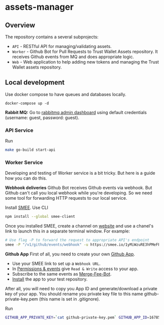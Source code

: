 # assets-manager

## Overview

The repository contains a several subprojects:

- `API` - RESTful API for managing/validating assets.
- `Worker` - Github Bot for Pull Requests to Trust Wallet Assets repository. It receives Github events from MQ and does appropriate logic.
- `Web` - Web application to help adding new tokens and managing the Trust Wallet assets repository.

## Local development

Use docker compose to have queues and databases locally.

`docker-compose up -d`

**Rabbit MQ:** Go to [rabbitmq admin dashboard](http://localhost:15672) using default credentials (username: guest, password: guest).

### API Service

Run

``` sh
make go-build start-api
```

### Worker Service

Developing and testing of Worker service is a bit tricky. But here is a guide how you can do this.

**Webhook deliveries**
Github Bot receives Github events via webhook. But Github can't call you local webhook while you're developing.
So we need some tool for forwarding HTTP requests to our local service.

Install [SMEE](https://smee.io/).
Use CLI

```sh
npm install --global smee-client
```

Once you installed SMEE, create a channel on [website](https://smee.io/) and use a chanel's link to launch this in a separate terminal window. For example:

```sh
# Use flag -P to forward the request to appropriate API's endpoint
smee -P "/v1/github/events/webhook" -u https://smee.io/1yMiWzuRE3hPMeFP
```

**Github App**
First of all, you need to create your own [Github App](https://github.com/settings/apps).

- Use your SMEE link to set up a `Webhook URL`.
- In [Permissions & events](https://github.com/settings/apps/merge-fee-bot-test/permissions) give `Read & Write` access to your app.
- Subscribe to the same events as [Merge-Fee-Bot](https://github.com/organizations/trustwallet/settings/apps/merge-fee-bot).
- [Install](https://github.com/settings/apps/merge-fee-bot-test/installations) the app to your test repository.

After all, you will need to copy you App ID and generate/download a private key of your app. You should rename you private key file to this name github-private-key.pem (this name is set in .gitignore).

Run

``` sh
GITHUB_APP_PRIVATE_KEY=`cat github-private-key.pem` GITHUB_APP_ID=167859 make go-build start-worker
```
